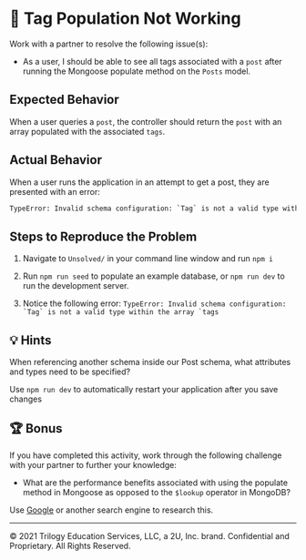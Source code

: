 # 🐛 Tag Population Not Working

Work with a partner to resolve the following issue(s):

* As a user, I should be able to see all tags associated with a `post` after running the Mongoose populate method on the `Posts` model.

## Expected Behavior

When a user queries a `post`, the controller should return the `post` with an array populated with the associated `tags`.

## Actual Behavior

When a user runs the application in an attempt to get a post, they are presented with an error:

```sh
TypeError: Invalid schema configuration: `Tag` is not a valid type within the array `tags`
```

## Steps to Reproduce the Problem

1. Navigate to `Unsolved/` in your command line window and run `npm i`

2. Run `npm run seed` to populate an example database, or `npm run dev` to run the development server.

3. Notice the following error: ``TypeError: Invalid schema configuration: `Tag` is not a valid type within the array `tags``

## 💡 Hints

When referencing another schema inside our Post schema, what attributes and types need to be specified?

Use `npm run dev` to automatically restart your application after you save changes

## 🏆 Bonus

If you have completed this activity, work through the following challenge with your partner to further your knowledge:

* What are the performance benefits associated with using the populate method in Mongoose as opposed to the `$lookup` operator in MongoDB?

Use [Google](https://www.google.com) or another search engine to research this.

---
© 2021 Trilogy Education Services, LLC, a 2U, Inc. brand. Confidential and Proprietary. All Rights Reserved.
